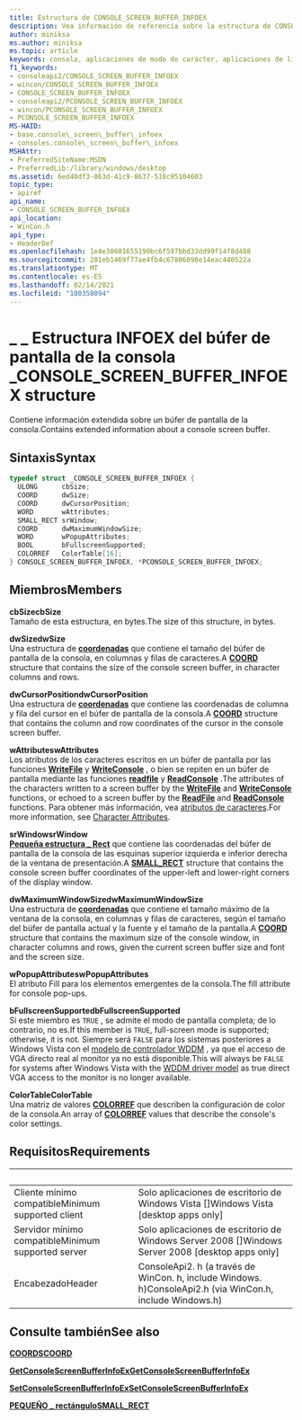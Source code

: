 ```yaml
---
title: Estructura de CONSOLE_SCREEN_BUFFER_INFOEX
description: Vea información de referencia sobre la estructura de CONSOLE_SCREEN_BUFFER_INFOEX, que contiene información extendida sobre un búfer de pantalla de la consola.
author: miniksa
ms.author: miniksa
ms.topic: article
keywords: consola, aplicaciones de modo de carácter, aplicaciones de línea de comandos, aplicaciones de terminal, API de consola
f1_keywords:
- consoleapi2/CONSOLE_SCREEN_BUFFER_INFOEX
- wincon/CONSOLE_SCREEN_BUFFER_INFOEX
- CONSOLE_SCREEN_BUFFER_INFOEX
- consoleapi2/PCONSOLE_SCREEN_BUFFER_INFOEX
- wincon/PCONSOLE_SCREEN_BUFFER_INFOEX
- PCONSOLE_SCREEN_BUFFER_INFOEX
MS-HAID:
- base.console\_screen\_buffer\_infoex
- consoles.console\_screen\_buffer\_infoex
MSHAttr:
- PreferredSiteName:MSDN
- PreferredLib:/library/windows/desktop
ms.assetid: 6ed40df3-063d-41c9-8637-510c95104603
topic_type:
- apiref
api_name:
- CONSOLE_SCREEN_BUFFER_INFOEX
api_location:
- WinCon.h
api_type:
- HeaderDef
ms.openlocfilehash: 1e4e30601655190bc6f597bbd33dd99f14f8d488
ms.sourcegitcommit: 281eb1469f77ae4fb4c67806898e14eac440522a
ms.translationtype: MT
ms.contentlocale: es-ES
ms.lasthandoff: 02/14/2021
ms.locfileid: "100358094"
---
```

# <a name="console_screen_buffer_infoex-structure"></a><span data-ttu-id="f776e-104">\_ \_ Estructura INFOEX del búfer de pantalla de la consola \_</span><span class="sxs-lookup"><span data-stu-id="f776e-104">CONSOLE\_SCREEN\_BUFFER\_INFOEX structure</span></span>

<span data-ttu-id="f776e-105">Contiene información extendida sobre un búfer de pantalla de la consola.</span><span class="sxs-lookup"><span data-stu-id="f776e-105">Contains extended information about a console screen buffer.</span></span>

## <a name="syntax"></a><span data-ttu-id="f776e-106">Sintaxis</span><span class="sxs-lookup"><span data-stu-id="f776e-106">Syntax</span></span>

```C
typedef struct _CONSOLE_SCREEN_BUFFER_INFOEX {
  ULONG      cbSize;
  COORD      dwSize;
  COORD      dwCursorPosition;
  WORD       wAttributes;
  SMALL_RECT srWindow;
  COORD      dwMaximumWindowSize;
  WORD       wPopupAttributes;
  BOOL       bFullscreenSupported;
  COLORREF   ColorTable[16];
} CONSOLE_SCREEN_BUFFER_INFOEX, *PCONSOLE_SCREEN_BUFFER_INFOEX;
```

## <a name="members"></a><span data-ttu-id="f776e-107">Miembros</span><span class="sxs-lookup"><span data-stu-id="f776e-107">Members</span></span>

<span data-ttu-id="f776e-108">**cbSize**</span><span class="sxs-lookup"><span data-stu-id="f776e-108">**cbSize**</span></span>  
<span data-ttu-id="f776e-109">Tamaño de esta estructura, en bytes.</span><span class="sxs-lookup"><span data-stu-id="f776e-109">The size of this structure, in bytes.</span></span>

<span data-ttu-id="f776e-110">**dwSize**</span><span class="sxs-lookup"><span data-stu-id="f776e-110">**dwSize**</span></span>  
<span data-ttu-id="f776e-111">Una estructura de [**coordenadas**](coord-str.md) que contiene el tamaño del búfer de pantalla de la consola, en columnas y filas de caracteres.</span><span class="sxs-lookup"><span data-stu-id="f776e-111">A [**COORD**](coord-str.md) structure that contains the size of the console screen buffer, in character columns and rows.</span></span>

<span data-ttu-id="f776e-112">**dwCursorPosition**</span><span class="sxs-lookup"><span data-stu-id="f776e-112">**dwCursorPosition**</span></span>  
<span data-ttu-id="f776e-113">Una estructura de [**coordenadas**](coord-str.md) que contiene las coordenadas de columna y fila del cursor en el búfer de pantalla de la consola.</span><span class="sxs-lookup"><span data-stu-id="f776e-113">A [**COORD**](coord-str.md) structure that contains the column and row coordinates of the cursor in the console screen buffer.</span></span>

<span data-ttu-id="f776e-114">**wAttributes**</span><span class="sxs-lookup"><span data-stu-id="f776e-114">**wAttributes**</span></span>  
<span data-ttu-id="f776e-115">Los atributos de los caracteres escritos en un búfer de pantalla por las funciones [**WriteFile**](/windows/win32/api/fileapi/nf-fileapi-writefile) y [**WriteConsole**](writeconsole.md) , o bien se repiten en un búfer de pantalla mediante las funciones [**readfile**](/windows/win32/api/fileapi/nf-fileapi-readfile) y [**ReadConsole**](readconsole.md) .</span><span class="sxs-lookup"><span data-stu-id="f776e-115">The attributes of the characters written to a screen buffer by the [**WriteFile**](/windows/win32/api/fileapi/nf-fileapi-writefile) and [**WriteConsole**](writeconsole.md) functions, or echoed to a screen buffer by the [**ReadFile**](/windows/win32/api/fileapi/nf-fileapi-readfile) and [**ReadConsole**](readconsole.md) functions.</span></span> <span data-ttu-id="f776e-116">Para obtener más información, vea [atributos de caracteres](console-screen-buffers.md#character-attributes).</span><span class="sxs-lookup"><span data-stu-id="f776e-116">For more information, see [Character Attributes](console-screen-buffers.md#character-attributes).</span></span>

<span data-ttu-id="f776e-117">**srWindow**</span><span class="sxs-lookup"><span data-stu-id="f776e-117">**srWindow**</span></span>  
<span data-ttu-id="f776e-118">[**Pequeña estructura \_ Rect**](small-rect-str.md) que contiene las coordenadas del búfer de pantalla de la consola de las esquinas superior izquierda e inferior derecha de la ventana de presentación.</span><span class="sxs-lookup"><span data-stu-id="f776e-118">A [**SMALL\_RECT**](small-rect-str.md) structure that contains the console screen buffer coordinates of the upper-left and lower-right corners of the display window.</span></span>

<span data-ttu-id="f776e-119">**dwMaximumWindowSize**</span><span class="sxs-lookup"><span data-stu-id="f776e-119">**dwMaximumWindowSize**</span></span>  
<span data-ttu-id="f776e-120">Una estructura de [**coordenadas**](coord-str.md) que contiene el tamaño máximo de la ventana de la consola, en columnas y filas de caracteres, según el tamaño del búfer de pantalla actual y la fuente y el tamaño de la pantalla.</span><span class="sxs-lookup"><span data-stu-id="f776e-120">A [**COORD**](coord-str.md) structure that contains the maximum size of the console window, in character columns and rows, given the current screen buffer size and font and the screen size.</span></span>

<span data-ttu-id="f776e-121">**wPopupAttributes**</span><span class="sxs-lookup"><span data-stu-id="f776e-121">**wPopupAttributes**</span></span>  
<span data-ttu-id="f776e-122">El atributo Fill para los elementos emergentes de la consola.</span><span class="sxs-lookup"><span data-stu-id="f776e-122">The fill attribute for console pop-ups.</span></span>

<span data-ttu-id="f776e-123">**bFullscreenSupported**</span><span class="sxs-lookup"><span data-stu-id="f776e-123">**bFullscreenSupported**</span></span>  
<span data-ttu-id="f776e-124">Si este miembro es `TRUE` , se admite el modo de pantalla completa; de lo contrario, no es.</span><span class="sxs-lookup"><span data-stu-id="f776e-124">If this member is `TRUE`, full-screen mode is supported; otherwise, it is not.</span></span> <span data-ttu-id="f776e-125">Siempre será `FALSE` para los sistemas posteriores a Windows Vista con el [modelo de controlador WDDM](/windows-hardware/drivers/display/introduction-to-the-windows-vista-and-later-display-driver-model) , ya que el acceso de VGA directo real al monitor ya no está disponible.</span><span class="sxs-lookup"><span data-stu-id="f776e-125">This will always be `FALSE` for systems after Windows Vista with the [WDDM driver model](/windows-hardware/drivers/display/introduction-to-the-windows-vista-and-later-display-driver-model) as true direct VGA access to the monitor is no longer available.</span></span>

<span data-ttu-id="f776e-126">**ColorTable**</span><span class="sxs-lookup"><span data-stu-id="f776e-126">**ColorTable**</span></span>  
<span data-ttu-id="f776e-127">Una matriz de valores [**COLORREF**](/windows/win32/gdi/colorref) que describen la configuración de color de la consola.</span><span class="sxs-lookup"><span data-stu-id="f776e-127">An array of [**COLORREF**](/windows/win32/gdi/colorref) values that describe the console's color settings.</span></span>

## <a name="requirements"></a><span data-ttu-id="f776e-128">Requisitos</span><span class="sxs-lookup"><span data-stu-id="f776e-128">Requirements</span></span>

| &nbsp; | &nbsp; |
|-|-|
| <span data-ttu-id="f776e-129">Cliente mínimo compatible</span><span class="sxs-lookup"><span data-stu-id="f776e-129">Minimum supported client</span></span> | <span data-ttu-id="f776e-130">Solo aplicaciones de escritorio de Windows Vista \[\]</span><span class="sxs-lookup"><span data-stu-id="f776e-130">Windows Vista \[desktop apps only\]</span></span> |
| <span data-ttu-id="f776e-131">Servidor mínimo compatible</span><span class="sxs-lookup"><span data-stu-id="f776e-131">Minimum supported server</span></span> | <span data-ttu-id="f776e-132">Solo aplicaciones de escritorio de Windows Server 2008 \[\]</span><span class="sxs-lookup"><span data-stu-id="f776e-132">Windows Server 2008 \[desktop apps only\]</span></span> |
| <span data-ttu-id="f776e-133">Encabezado</span><span class="sxs-lookup"><span data-stu-id="f776e-133">Header</span></span> | <span data-ttu-id="f776e-134">ConsoleApi2. h (a través de WinCon. h, include Windows. h)</span><span class="sxs-lookup"><span data-stu-id="f776e-134">ConsoleApi2.h (via WinCon.h, include Windows.h)</span></span> |

## <a name="see-also"></a><span data-ttu-id="f776e-135">Consulte también</span><span class="sxs-lookup"><span data-stu-id="f776e-135">See also</span></span>

[<span data-ttu-id="f776e-136">**COORDS**</span><span class="sxs-lookup"><span data-stu-id="f776e-136">**COORD**</span></span>](coord-str.md)

[<span data-ttu-id="f776e-137">**GetConsoleScreenBufferInfoEx**</span><span class="sxs-lookup"><span data-stu-id="f776e-137">**GetConsoleScreenBufferInfoEx**</span></span>](getconsolescreenbufferinfoex.md)

[<span data-ttu-id="f776e-138">**SetConsoleScreenBufferInfoEx**</span><span class="sxs-lookup"><span data-stu-id="f776e-138">**SetConsoleScreenBufferInfoEx**</span></span>](setconsolescreenbufferinfoex.md)

[<span data-ttu-id="f776e-139">**PEQUEÑO \_ rectángulo**</span><span class="sxs-lookup"><span data-stu-id="f776e-139">**SMALL\_RECT**</span></span>](small-rect-str.md)